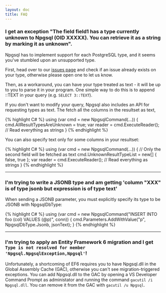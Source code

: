 ```yaml
---
layout: doc
title: FAQ
---
```


### <a name="unknown_type">I get an exception "The field field1 has a type currently unknown to Npgsql (OID XXXXX). You can retrieve it as a string by marking it as unknown".</a>

Npgsql has to implement support for each PostgreSQL type, and it seems you've stumbled upon an unsupported type.

First, head over to our [issues page](https://github.com/npgsql/npgsql/issues) and check if an issue already exists on your type,
otherwise please open one to let us know.

Then, as a workaround, you can have your type treated as text - it will be up to you to parse it in your program.
One simple way to do this is to append ::TEXT in your query (e.g. `SELECT 3::TEXT`).

If you don't want to modify your query, Npgsql also includes an API for requesting types as text.
The fetch all the columns in the resultset as text, 

{% highlight C# %}
using (var cmd = new NpgsqlCommand(...)) {
  cmd.AllResultTypesAreUnknown = true;
  var reader = cmd.ExecuteReader();
  // Read everything as strings
}
{% endhighlight %}

You can also specify text only for some columns in your resultset:

{% highlight C# %}
using (var cmd = new NpgsqlCommand(...)) {
  // Only the second field will be fetched as text
  cmd.UnknownResultTypeList = new[] { false, true };
  var reader = cmd.ExecuteReader();
  // Read everything as strings
}
{% endhighlight %}

---

### <a name="jsonb">I'm trying to write a JSONB type and am getting 'column "XXX" is of type jsonb but expression is of type text'</a>

When sending a JSONB parameter, you must explicitly specify its type to be JSONB with NpgsqlDbType:

{% highlight C# %}
using (var cmd = new NpgsqlCommand("INSERT INTO foo (col) VALUES (@p)", conn)) {
  cmd.Parameters.AddWithValue("p", NpgsqlDbType.Jsonb, jsonText);
}
{% endhighlight %}

---

### I'm trying to apply an Entity Framework 6 migration and I get `Type is not resolved for member 'Npgsql.NpgsqlException,Npgsql'`!

Unfortunately, a shortcoming of EF6 requires you to have Npgsql.dll in the Global Assembly Cache (GAC), otherwise you can't see
migration-triggered exceptions. You can add Npgsql.dll to the GAC by opening a VS Developer Command Prompt as administator and
running the command `gacutil /i Npgsql.dll`. You can remove it from the GAC with `gacutil /u Npgsql`.
